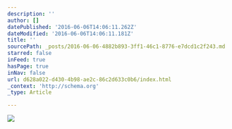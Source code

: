 ```yaml
---
description: ''
author: []
datePublished: '2016-06-06T14:06:11.262Z'
dateModified: '2016-06-06T14:06:11.181Z'
title: ''
sourcePath: _posts/2016-06-06-4882b893-3ff1-46c1-8776-e7dcd1c2f243.md
starred: false
inFeed: true
hasPage: true
inNav: false
url: d628a022-d430-4b98-ae2c-86c2d633c0b6/index.html
_context: 'http://schema.org'
_type: Article

---
```

![](https://the-grid-user-content.s3-us-west-2.amazonaws.com/0534f3eb-d858-4453-9c43-84c37c9738d2.png)